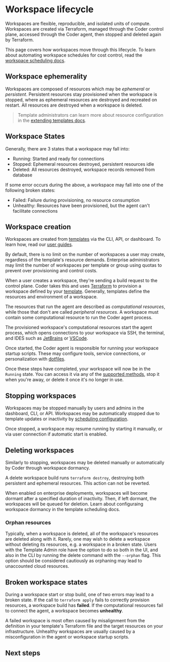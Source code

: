 # Workspace lifecycle

<!-- TODO: Make a sexier opener -->

Workspaces are flexible, reproducible, and isolated units of compute. Workspaces
are created via Terraform, managed through the Coder control plane, accessed
through the Coder agent, then stopped and deleted again by Terraform.

This page covers how workspaces move through this lifecycle. To learn about
automating workspace schedules for cost control, read the
[workspace scheduling docs](../../user-guides/workspace-scheduling.md).

## Workspace ephemerality

Workspaces are composed of resources which may be _ephemeral_ or _persistent_.
Persistent resources stay provisioned when the workspace is stopped, where as
ephemeral resources are destroyed and recreated on restart. All resources are
destroyed when a workspace is deleted.

> Template administrators can learn more about resource configuration in the
> [extending templates docs](../templates/concepts.md).

## Workspace States

Generally, there are 3 states that a workspace may fall into:

- Running: Started and ready for connections
- Stopped: Ephemeral resources destroyed, persistent resources idle
- Deleted: All resources destroyed, workspace records removed from database

If some error occurs during the above, a workspace may fall into one of the
following broken states:

- Failed: Failure during provisioning, no resource consumption
- Unhealthy: Resources have been provisioned, but the agent can't facilitate
  connections

## Workspace creation

Workspaces are created from [templates](../templates/README.md) via the CLI,
API, or dashboard. To learn how, read our
[user guides](../../user-guides/README.md).

By default, there is no limit on the number of workspaces a user may create,
regardless of the template's resource demands. Enterprise administrators may
limit the number of workspaces per template or group using quotas to prevent
over provisioning and control costs.

<!-- TODO: Quota link -->

When a user creates a workspace, they're sending a build request to the control
plane. Coder takes this and uses [Terraform](https://www.terraform.io/) to
provision a workspace defined by your [template](../templates/README.md).
Generally, templates define the resources and environment of a workspace.

The resources that run the agent are described as _computational resources_,
while those that don't are called _peripheral resources_. A workspace must
contain some computational resource to run the Coder agent process.

The provisioned workspace's computational resources start the agent process,
which opens connections to your workspace via SSH, the terminal, and IDES such
as [JetBrains](../../user-guides/workspace-access/jetbrains.md) or
[VSCode](../../user-guides/workspace-access/vscode.md).

Once started, the Coder agent is responsible for running your workspace startup
scripts. These may configure tools, service connections, or personalization with
[dotfiles](../../user-guides/workspace-dotfiles.md).

Once these steps have completed, your workspace will now be in the `Running`
state. You can access it via any of the
[supported methods](../../user-guides/workspace-access/README.md), stop it when
you're away, or delete it once it's no longer in use.

## Stopping workspaces

Workspaces may be stopped manually by users and admins in the dashboard, CLI, or
API. Workspaces may be automatically stopped due to template updates or
inactivity by
[scheduling configuration](../../user-guides/workspace-scheduling.md).

Once stopped, a workspace may resume running by starting it manually, or via
user connection if automatic start is enabled.

<!-- TODO: Add "start on connect" docs link -->

## Deleting workspaces

Similarly to stopping, workspaces may be deleted manually or automatically by
Coder through workspace dormancy.

A delete workspace build runs `terraform destroy`, destroying both persistent
and ephemeral resources. This action can not be reverted.

When enabled on enterprise deployments, workspaces will become dormant after a
specified duration of inactivity. Then, if left dormant, the workspaces will be
queued for deletion. Learn about configuraing workspace dormancy in the template
scheduling docs.

### Orphan resources

Typically, when a workspace is deleted, all of the workspace's resources are
deleted along with it. Rarely, one may wish to delete a workspace without
deleting its resources, e.g. a workspace in a broken state. Users with the
Template Admin role have the option to do so both in the UI, and also in the CLI
by running the delete command with the `--orphan` flag. This option should be
considered cautiously as orphaning may lead to unaccounted cloud resources.

## Broken workspace states

During a workspace start or stop build, one of two errors may lead to a broken
state. If the call to `terraform apply` fails to correctly provision resources,
a workspace build has **failed**. If the computational resources fail to connect
the agent, a workspace becomes **unhealthy**.

A failed workspace is most often caused by misalignment from the definition in
your template's Terraform file and the target resources on your infrastructure.
Unhealthy workspaces are usually caused by a misconfiguration in the agent or
workspace startup scripts.

<!-- TODO: Needs review/addition -->

## Next steps

<!--
TODO:
- connecting to your workspace
- writing templates
- workspace scheduling
-->
